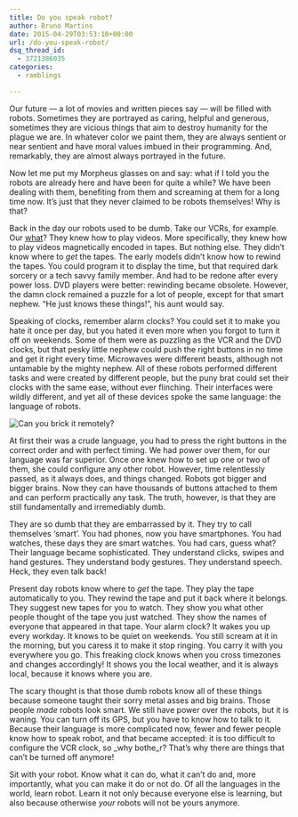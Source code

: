 ```yaml
---
title: Do you speak robot?
author: Bruno Martins
date: 2015-04-29T03:53:10+00:00
url: /do-you-speak-robot/
dsq_thread_id:
  - 3721386035
categories:
  - ramblings

---
```

Our future —  a lot of movies and written pieces say — will be filled with robots. Sometimes they are portrayed as caring, helpful and generous, sometimes they are vicious things that aim to destroy humanity for the plague we are. In whatever color we paint them, they are always sentient or near sentient and have moral values imbued in their programming. And, remarkably, they are almost always portrayed in the future.

Now let me put my Morpheus glasses on and say: what if I told you the robots are already here and have been for quite a while? We have been dealing with them, benefiting from them and screaming at them for a long time now. It’s just that they never claimed to be robots themselves! Why is that?

Back in the day our robots used to be dumb. Take our VCRs, for example. Our [what](https://www.youtube.com/watch?v=kesMOzzNBiQ "you are just saying words that I don't understand!")? They knew how to play videos. More specifically, they knew how to play videos magnetically encoded in tapes. But nothing else. They didn’t know where to _get_ the tapes. The early models didn’t know how to rewind the tapes. You could program it to display the time, but that required dark sorcery or a tech savvy family member. And had to be redone after every power loss. DVD players were better: rewinding became obsolete. However, the damn clock remained a puzzle for a lot of people, except for that smart nephew. “He just knows these things!”, his aunt would say.

Speaking of clocks, remember alarm clocks? You could set it to make you hate it once per day, but you hated it even more when you forgot to turn it off on weekends. Some of them were as puzzling as the VCR and the DVD clocks, but that pesky little nephew could push the right buttons in no time and get it right every time. Microwaves were different beasts, although not untamable by the mighty nephew. All of these robots performed different tasks and were created by different people, but the puny brat could set their clocks with the same ease, without ever flinching. Their interfaces were wildly different, and yet all of these devices spoke the same language: the language of robots.

![Can you brick it remotely?][1]

At first their was a crude language, you had to press the right buttons in the correct order and with perfect timing. We had power over them, for our language was far superior. Once one knew how to set up one or two of them, she could configure any other robot. However, time relentlessly passed, as it always does, and things changed. Robots got bigger and bigger brains. Now they can have thousands of buttons attached to them and can perform practically any task. The truth, however, is that they are still fundamentally and irremediably dumb.

They are so dumb that they are embarrassed by it. They try to call themselves ‘smart’. You had phones, now you have smartphones. You had watches, these days they are smart watches. You had cars, guess what? Their language became sophisticated. They understand clicks, swipes and hand gestures. They understand body gestures. They understand speech. Heck, they even talk back!

Present day robots know where to _get_ the tape. They play the tape automatically to you. They rewind the tape and put it back where it belongs. They suggest new tapes for you to watch. They show you what other people thought of the tape you just watched. They show the names of everyone that appeared in that tape. Your alarm clock? It wakes you up every workday. It knows to be quiet on weekends. You still scream at it in the morning, but you caress it to make it stop ringing. You carry it with you everywhere you go. This freaking clock knows when you cross timezones and changes accordingly! It shows you the local weather, and it is always local, because it knows where you are.

The scary thought is that those dumb robots know all of these things because someone taught their sorry metal asses and big brains. Those people _made_ robots look smart. We still have power over the robots, but it is waning. You can turn off its GPS, but you have to know how to talk to it. Because their language is more complicated now, fewer and fewer people know how to speak robot, and that became accepted: it is too difficult to configure the VCR clock, so _why bothe_r? That’s why there are things that can’t be turned off anymore!

Sit with your robot. Know what it can do, what it can’t do and, more importantly, what you can make it do or not do. Of all the languages in the world, learn robot. Learn it not only because everyone else is learning, but also because otherwise _your_ robots will not be yours anymore.

 [1]: http://imgs.xkcd.com/comics/typical_morning_routine.png
